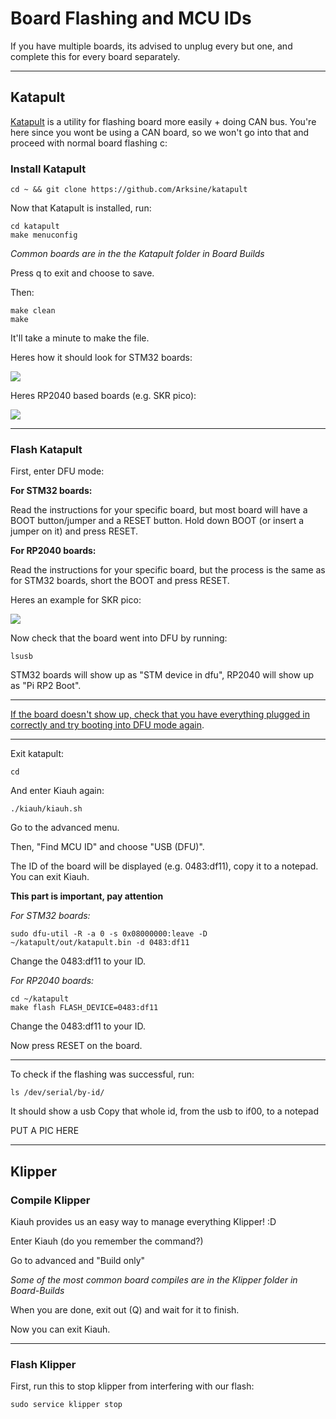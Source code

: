 # Board Flashing and MCU IDs
If you have multiple boards, its advised to unplug every but one, and complete this for every board separately.
_________________________________________________________
## Katapult
[Katapult](https://github.com/Arksine/katapult) is a utility for flashing board more easily + doing CAN bus. You're here since you wont be using a CAN board, so we won't go into that and proceed with normal board flashing c:

### Install Katapult
```
cd ~ && git clone https://github.com/Arksine/katapult
```
Now that Katapult is installed, run:
```
cd katapult
make menuconfig
```
*Common boards are in the the Katapult folder in Board Builds*

Press q to exit and choose to save. 

Then:
```
make clean
make
```
It'll take a minute to make the file.

Heres how it should look for STM32 boards:

![](https://github.com/Suzu0071/General-Guide-for-Vorons/blob/main/Images/Katapult-Bin-Example.png)

Heres RP2040 based boards (e.g. SKR pico):

![](https://github.com/Suzu0071/General-Guide-for-Vorons/blob/main/Images/RP2040-based-Katapult-Bin.png)
_________________________________________________________
### Flash Katapult
First, enter DFU mode:

**For STM32 boards:**

Read the instructions for your specific board, but most board will have a BOOT button/jumper and a RESET button. Hold down BOOT (or insert a jumper on it) and press RESET.

**For RP2040 boards:**

Read the instructions for your specific board, but the process is the same as for STM32 boards, short the BOOT and press RESET. 

Heres an example for SKR pico:

![](https://github.com/Suzu0071/General-Guide-for-Vorons/blob/main/Images/SKR-pico-DFU.png)

Now check that the board went into DFU by running:
```
lsusb
```

STM32  boards will show up as "STM device in dfu", RP2040 will show up as "Pi RP2 Boot".
_________________________________________________________
<ins>If the board doesn't show up, check that you have everything plugged in correctly and try booting into DFU mode again</ins>.
_________________________________________________________
Exit katapult:
```
cd
```
And enter Kiauh again:
```
./kiauh/kiauh.sh
```
Go to the advanced menu.

Then, "Find MCU ID" and choose "USB (DFU)".

The ID of the board will be displayed (e.g. 0483:df11), copy it to a notepad. You can exit Kiauh.

**This part is important, pay attention**

*For STM32 boards:*
```
sudo dfu-util -R -a 0 -s 0x08000000:leave -D ~/katapult/out/katapult.bin -d 0483:df11
```
Change the 0483:df11 to your ID.

*For RP2040 boards:*
```
cd ~/katapult
make flash FLASH_DEVICE=0483:df11
```
Change the 0483:df11 to your ID.

Now press RESET on the board.
_________________________________________________________
To check if the flashing was successful, run:
```
ls /dev/serial/by-id/
```
It should show a usb
Copy that whole id, from the usb to if00, to a notepad

PUT A PIC HERE
_________________________________________________________
## Klipper
### Compile Klipper
Kiauh provides us an easy way to manage everything Klipper! :D

Enter Kiauh (do you remember the command?)

Go to advanced and "Build only"

*Some of the most common board compiles are in the Klipper folder in Board-Builds*

When you are done, exit out (Q) and wait for it to finish.

Now you can exit Kiauh.
_________________________________________________________
### Flash Klipper
First, run this to stop klipper from interfering with our flash:
```
sudo service klipper stop
```
